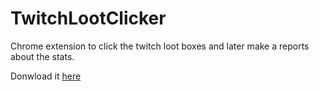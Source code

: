 # TwitchLootClicker
Chrome extension to click the twitch loot boxes and later make a reports about the stats.

Donwload it [here](https://chrome.google.com/webstore/detail/twitch-loot-auto-clicker/njpjlabehnoepgbbnnkokeadmcgmeoif)
